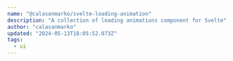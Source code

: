 ```yaml
---
name: "@calasanmarko/svelte-loading-animation"
description: "A collection of loading animations component for Svelte"
author: "calasanmarko"
updated: "2024-05-13T18:05:52.073Z"
tags: 
  - ui
---
```

